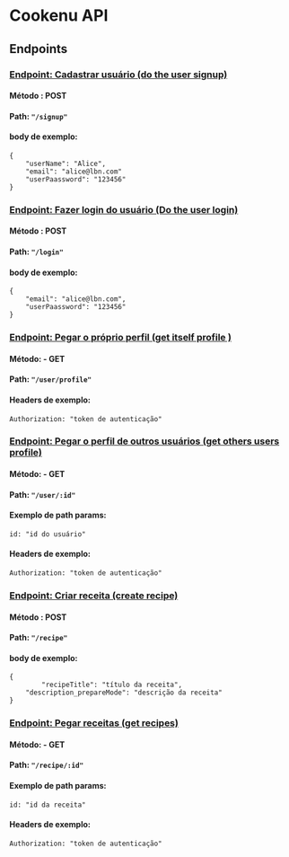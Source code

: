 # Cookenu API 

## Endpoints
 

### <ins> Endpoint: Cadastrar usuário (do the user signup) </ins>

#### Método : POST 
#### Path: ```"/signup"```
#### body de exemplo:
~~~
{
	"userName": "Alice",
	"email": "alice@lbn.com"
	"userPaassword": "123456"
}
~~~


### <ins> Endpoint: Fazer login do  usuário (Do the user login) </ins>

#### Método : POST
#### Path: ```"/login"```
#### body de exemplo:
~~~
{
	"email": "alice@lbn.com",
	"userPaassword": "123456"
}
~~~


### <ins> Endpoint: Pegar o próprio perfil  (get itself profile ) </ins>

#### Método: - GET
#### Path: ```"/user/profile"```
#### Headers de exemplo:  
~~~
Authorization: "token de autenticação"
~~~


### <ins> Endpoint: Pegar o  perfil  de outros usuários (get others users profile) </ins>

#### Método: - GET
#### Path: ```"/user/:id"```
#### Exemplo de path params:
~~~
id: "id do usuário"
~~~
#### Headers de exemplo:  
~~~
Authorization: "token de autenticação"
~~~


### <ins> Endpoint: Criar receita (create recipe) </ins>

#### Método : POST 
#### Path: ```"/recipe"```
#### body de exemplo:
~~~
{
        "recipeTitle": "título da receita",
	"description_prepareMode": "descrição da receita"
}
~~~


### <ins> Endpoint: Pegar receitas (get recipes) </ins>

#### Método: - GET
#### Path: ```"/recipe/:id"```
#### Exemplo de path params:
~~~
id: "id da receita"
~~~
#### Headers de exemplo:  
~~~
Authorization: "token de autenticação"
~~~
